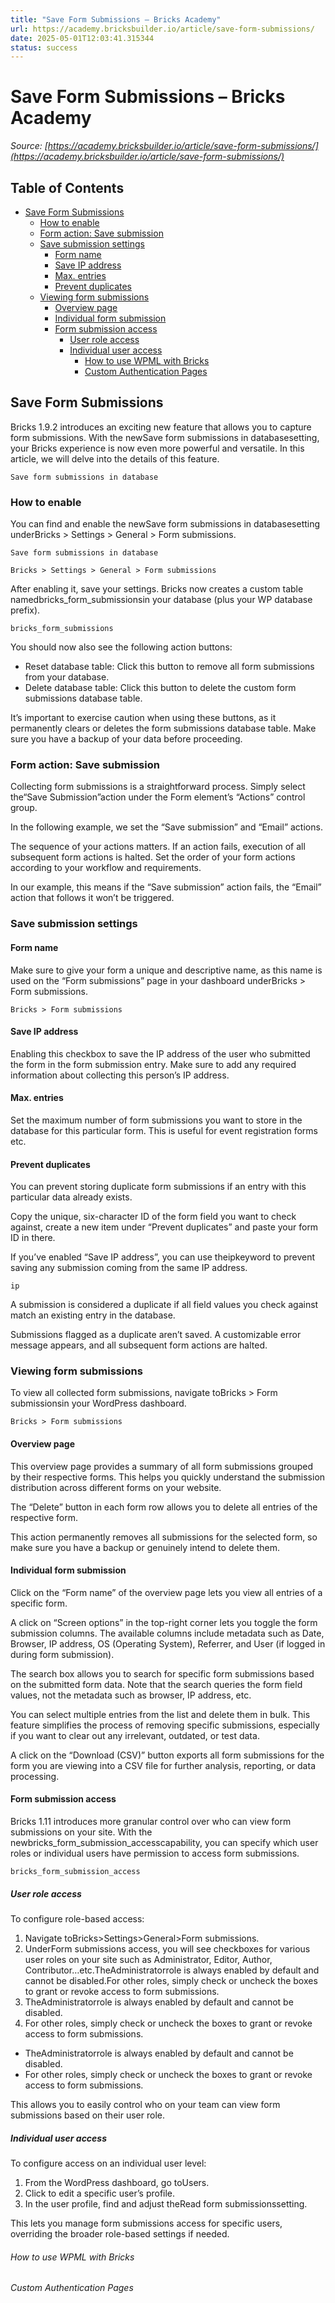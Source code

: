 ```yaml
---
title: "Save Form Submissions – Bricks Academy"
url: https://academy.bricksbuilder.io/article/save-form-submissions/
date: 2025-05-01T12:03:41.315344
status: success
---
```


# Save Form Submissions – Bricks Academy

*Source: [https://academy.bricksbuilder.io/article/save-form-submissions/](https://academy.bricksbuilder.io/article/save-form-submissions/)*

## Table of Contents

- [Save Form Submissions](#save-form-submissions)
  - [How to enable](#how-to-enable)
  - [Form action: Save submission](#form-action-save-submission)
  - [Save submission settings](#save-submission-settings)
    - [Form name](#form-name)
    - [Save IP address](#save-ip-address)
    - [Max. entries](#max-entries)
    - [Prevent duplicates](#prevent-duplicates)
  - [Viewing form submissions](#viewing-form-submissions)
    - [Overview page](#overview-page)
    - [Individual form submission](#individual-form-submission)
    - [Form submission access](#form-submission-access)
      - [User role access](#user-role-access)
      - [Individual user access](#individual-user-access)
        - [How to use WPML with Bricks](#how-to-use-wpml-with-bricks)
        - [Custom Authentication Pages](#custom-authentication-pages)

## Save Form Submissions

Bricks 1.9.2 introduces an exciting new feature that allows you to capture form submissions. With the newSave form submissions in databasesetting, your Bricks experience is now even more powerful and versatile. In this article, we will delve into the details of this feature.

`Save form submissions in database`

### How to enable

You can find and enable the newSave form submissions in databasesetting underBricks > Settings > General > Form submissions.

`Save form submissions in database`

`Bricks > Settings > General > Form submissions`

After enabling it, save your settings. Bricks now creates a custom table namedbricks_form_submissionsin your database (plus your WP database prefix).

`bricks_form_submissions`

You should now also see the following action buttons:

- Reset database table: Click this button to remove all form submissions from your database.
- Delete database table: Click this button to delete the custom form submissions database table.

It’s important to exercise caution when using these buttons, as it permanently clears or deletes the form submissions database table. Make sure you have a backup of your data before proceeding.

### Form action: Save submission

Collecting form submissions is a straightforward process. Simply select the“Save Submission”action under the Form element’s “Actions” control group.

In the following example, we set the “Save submission” and “Email” actions.

The sequence of your actions matters. If an action fails, execution of all subsequent form actions is halted. Set the order of your form actions according to your workflow and requirements.

In our example, this means if the “Save submission” action fails, the “Email” action that follows it won’t be triggered.

### Save submission settings

#### Form name

Make sure to give your form a unique and descriptive name, as this name is used on the “Form submissions” page in your dashboard underBricks > Form submissions.

`Bricks > Form submissions`

#### Save IP address

Enabling this checkbox to save the IP address of the user who submitted the form in the form submission entry. Make sure to add any required information about collecting this person’s IP address.

#### Max. entries

Set the maximum number of form submissions you want to store in the database for this particular form. This is useful for event registration forms etc.

#### Prevent duplicates

You can prevent storing duplicate form submissions if an entry with this particular data already exists.

Copy the unique, six-character ID of the form field you want to check against, create a new item under “Prevent duplicates” and paste your form ID in there.

If you’ve enabled “Save IP address”, you can use theipkeyword to prevent saving any submission coming from the same IP address.

`ip`

A submission is considered a duplicate if all field values you check against match an existing entry in the database.

Submissions flagged as a duplicate aren’t saved. A customizable error message appears, and all subsequent form actions are halted.

### Viewing form submissions

To view all collected form submissions, navigate toBricks > Form submissionsin your WordPress dashboard.

`Bricks > Form submissions`

#### Overview page

This overview page provides a summary of all form submissions grouped by their respective forms. This helps you quickly understand the submission distribution across different forms on your website.

The “Delete” button in each form row allows you to delete all entries of the respective form.

This action permanently removes all submissions for the selected form, so make sure you have a backup or genuinely intend to delete them.

#### Individual form submission

Click on the “Form name” of the overview page lets you view all entries of a specific form.

A click on “Screen options” in the top-right corner lets you toggle the form submission columns. The available columns include metadata such as Date, Browser, IP address, OS (Operating System), Referrer, and User (if logged in during form submission).

The search box allows you to search for specific form submissions based on the submitted form data. Note that the search queries the form field values, not the metadata such as browser, IP address, etc.

You can select multiple entries from the list and delete them in bulk. This feature simplifies the process of removing specific submissions, especially if you want to clear out any irrelevant, outdated, or test data.

A click on the “Download (CSV)” button exports all form submissions for the form you are viewing into a CSV file for further analysis, reporting, or data processing.

#### Form submission access

Bricks 1.11 introduces more granular control over who can view form submissions on your site. With the newbricks_form_submission_accesscapability, you can specify which user roles or individual users have permission to access form submissions.

`bricks_form_submission_access`

##### User role access

To configure role-based access:

1. Navigate toBricks>Settings>General>Form submissions.
2. UnderForm submissions access, you will see checkboxes for various user roles on your site such as Administrator, Editor, Author, Contributor…etc.TheAdministratorrole is always enabled by default and cannot be disabled.For other roles, simply check or uncheck the boxes to grant or revoke access to form submissions.
3. TheAdministratorrole is always enabled by default and cannot be disabled.
4. For other roles, simply check or uncheck the boxes to grant or revoke access to form submissions.

- TheAdministratorrole is always enabled by default and cannot be disabled.
- For other roles, simply check or uncheck the boxes to grant or revoke access to form submissions.

This allows you to easily control who on your team can view form submissions based on their user role.

##### Individual user access

To configure access on an individual user level:

1. From the WordPress dashboard, go toUsers.
2. Click to edit a specific user’s profile.
3. In the user profile, find and adjust theRead form submissionssetting.

This lets you manage form submissions access for specific users, overriding the broader role-based settings if needed.

###### How to use WPML with Bricks

###### Custom Authentication Pages

